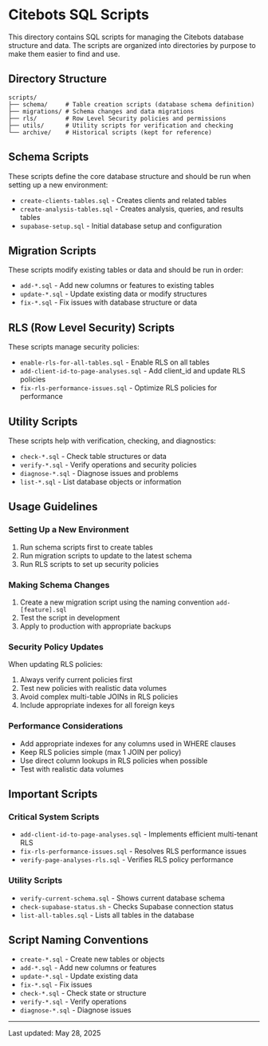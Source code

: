 # Citebots SQL Scripts

This directory contains SQL scripts for managing the Citebots database structure and data. The scripts are organized into directories by purpose to make them easier to find and use.

## Directory Structure

```
scripts/
├── schema/     # Table creation scripts (database schema definition)
├── migrations/ # Schema changes and data migrations
├── rls/        # Row Level Security policies and permissions
├── utils/      # Utility scripts for verification and checking
└── archive/    # Historical scripts (kept for reference)
```

## Schema Scripts

These scripts define the core database structure and should be run when setting up a new environment:

- `create-clients-tables.sql` - Creates clients and related tables
- `create-analysis-tables.sql` - Creates analysis, queries, and results tables
- `supabase-setup.sql` - Initial database setup and configuration

## Migration Scripts

These scripts modify existing tables or data and should be run in order:

- `add-*.sql` - Add new columns or features to existing tables
- `update-*.sql` - Update existing data or modify structures
- `fix-*.sql` - Fix issues with database structure or data

## RLS (Row Level Security) Scripts

These scripts manage security policies:

- `enable-rls-for-all-tables.sql` - Enable RLS on all tables
- `add-client-id-to-page-analyses.sql` - Add client_id and update RLS policies
- `fix-rls-performance-issues.sql` - Optimize RLS policies for performance

## Utility Scripts

These scripts help with verification, checking, and diagnostics:

- `check-*.sql` - Check table structures or data
- `verify-*.sql` - Verify operations and security policies
- `diagnose-*.sql` - Diagnose issues and problems
- `list-*.sql` - List database objects or information

## Usage Guidelines

### Setting Up a New Environment

1. Run schema scripts first to create tables
2. Run migration scripts to update to the latest schema
3. Run RLS scripts to set up security policies

### Making Schema Changes

1. Create a new migration script using the naming convention `add-[feature].sql`
2. Test the script in development
3. Apply to production with appropriate backups

### Security Policy Updates

When updating RLS policies:
1. Always verify current policies first
2. Test new policies with realistic data volumes
3. Avoid complex multi-table JOINs in RLS policies
4. Include appropriate indexes for all foreign keys

### Performance Considerations

- Add appropriate indexes for any columns used in WHERE clauses
- Keep RLS policies simple (max 1 JOIN per policy)
- Use direct column lookups in RLS policies when possible
- Test with realistic data volumes

## Important Scripts

### Critical System Scripts

- `add-client-id-to-page-analyses.sql` - Implements efficient multi-tenant RLS
- `fix-rls-performance-issues.sql` - Resolves RLS performance issues
- `verify-page-analyses-rls.sql` - Verifies RLS policy performance

### Utility Scripts

- `verify-current-schema.sql` - Shows current database schema
- `check-supabase-status.sh` - Checks Supabase connection status
- `list-all-tables.sql` - Lists all tables in the database

## Script Naming Conventions

- `create-*.sql` - Create new tables or objects
- `add-*.sql` - Add new columns or features
- `update-*.sql` - Update existing data
- `fix-*.sql` - Fix issues
- `check-*.sql` - Check state or structure
- `verify-*.sql` - Verify operations
- `diagnose-*.sql` - Diagnose issues

---

Last updated: May 28, 2025